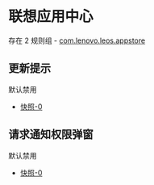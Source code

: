 # 联想应用中心

存在 2 规则组 - [com.lenovo.leos.appstore](/src/apps/com.lenovo.leos.appstore.ts)

## 更新提示

默认禁用

- [快照-0](https://i.gkd.li/i/13401992)

## 请求通知权限弹窗

默认禁用

- [快照-0](https://i.gkd.li/i/13401991)
